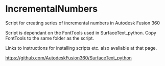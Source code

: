 # IncrementalNumbers
Script for creating series of incremental numbers in Autodesk Fusion 360

Script is dependant on the FontTools used in SurfaceText_python.
Copy FontTools to the same folder as the script.

Links to instructions for installing scripts etc. also avaliable at that page.

https://github.com/AutodeskFusion360/SurfaceText_python
